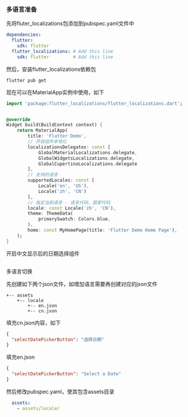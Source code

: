 ### 多语言准备

先将fluter_localizations包添加到pubspec.yaml文件中

```yaml
dependencies:
  flutter:
    sdk: flutter
  flutter_localizations: # Add this line
    sdk: flutter         # Add this line
```

然后，安装flutter_localizations依赖包

```shell
flutter pub get
```

现在可以在MaterialApp实例中使用，如下

```dart
import 'package:flutter_localizations/flutter_localizations.dart';


@override
Widget build(BuildContext context) {
    return MaterialApp(
        title: 'Flutter Demo',
        // 开启组件本地化
        localizationsDelegates: const [
            GlobalMaterialLocalizations.delegate,
            GlobalWidgetsLocalizations.delegate,
            GlobalCupertinoLocalizations.delegate
        ],
        // 支持的语言
        supportedLocales: const [
            Locale('en', 'US'),
            Locale('zh', 'CN')
        ],
        // 指定当前语言 - 语言代码，国家代码
        locale: const Locale('zh', 'CN'),
        theme: ThemeData(
            primarySwatch: Colors.blue,
        ),
        home: const MyHomePage(title: 'Flutter Demo Home Page'),
    );
}
```

开启中文显示后的日期选择组件

<img src="file:///C:/Users/wyin/AppData/Roaming/marktext/images/2022-09-13-08-24-35-image.png" title="" alt="" data-align="center">

多语言切换

先创建如下两个json文件，如增加语言需要再创建对应的json文件

```shell
+-- assets
    +-- locale
        +-- en.json
        +-- cn.json
```

填充cn.json内容，如下

```json
{
  "selectDatePickerButton": "选择日期"
}
```

填充en.json

```json
{
  "selectDatePickerButton": "Select a Date"
}
```

然后修改pubspec.yaml，使其包含assets目录

```yaml
  assets:
    - assets/locale/
```
